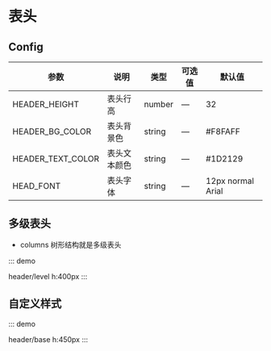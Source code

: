 # 表头

## Config

| 参数              | 说明         | 类型   | 可选值 | 默认值            |
| ----------------- | ------------ | ------ | ------ | ----------------- |
| HEADER_HEIGHT     | 表头行高     | number | —      | 32                |
| HEADER_BG_COLOR   | 表头背景色   | string | —      | #F8FAFF           |
| HEADER_TEXT_COLOR | 表头文本颜色 | string | —      | #1D2129           |
| HEAD_FONT         | 表头字体     | string | —      | 12px normal Arial |

## 多级表头

-   columns 树形结构就是多级表头

::: demo

header/level
h:400px
:::

## 自定义样式

::: demo

header/base
h:450px
:::
